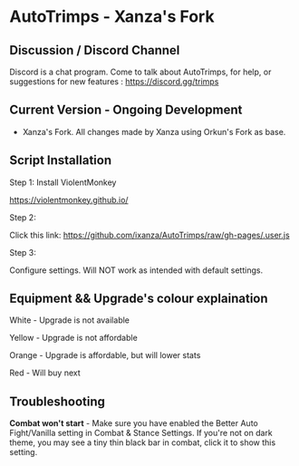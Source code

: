 # AutoTrimps - Xanza's Fork

## Discussion / Discord Channel

Discord is a chat program. Come to talk about AutoTrimps, for help, or suggestions for new features : <https://discord.gg/trimps>

## Current Version - Ongoing Development

- Xanza's Fork. All changes made by Xanza using Orkun's Fork as base.

## Script Installation

Step 1: Install ViolentMonkey

<https://violentmonkey.github.io/>

Step 2:

Click this link: <https://github.com/ixanza/AutoTrimps/raw/gh-pages/.user.js>

Step 3:

Configure settings. Will NOT work as intended with default settings.

## Equipment && Upgrade's colour explaination

White - Upgrade is not available

Yellow - Upgrade is not affordable

Orange - Upgrade is affordable, but will lower stats

Red - Will buy next

## Troubleshooting

**Combat won't start** - Make sure you have enabled the Better Auto Fight/Vanilla setting in Combat & Stance Settings. If you're not on dark theme, you may see a tiny thin black bar in combat, click it to show this setting.
